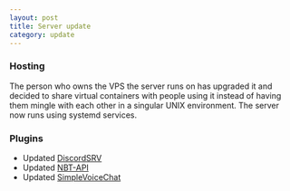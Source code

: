 ```yaml
---
layout: post
title: Server update
category: update
---
```


### Hosting
The person who owns the VPS the server runs on has upgraded it and decided to share virtual containers with people using it instead of having them mingle with each other in a singular UNIX environment. The server now runs using systemd services.  

### Plugins
* Updated [DiscordSRV](https://modrinth.com/plugin/discordsrv)  
* Updated [NBT-API](https://modrinth.com/plugin/nbtapi)  
* Updated [SimpleVoiceChat](https://modrinth.com/plugin/simple-voice-chat)  
